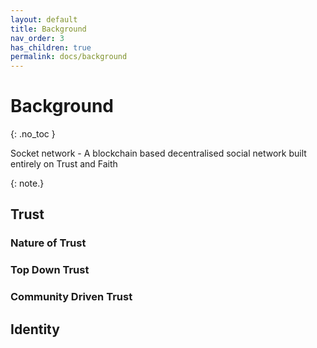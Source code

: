 ```yaml
---
layout: default
title: Background
nav_order: 3
has_children: true
permalink: docs/background
---
```

 
# Background
{: .no_toc }

Socket network - A blockchain based decentralised social network built entirely on Trust and Faith 

{: note.}


## Trust

### Nature of Trust

### Top Down Trust

### Community Driven Trust

## Identity
